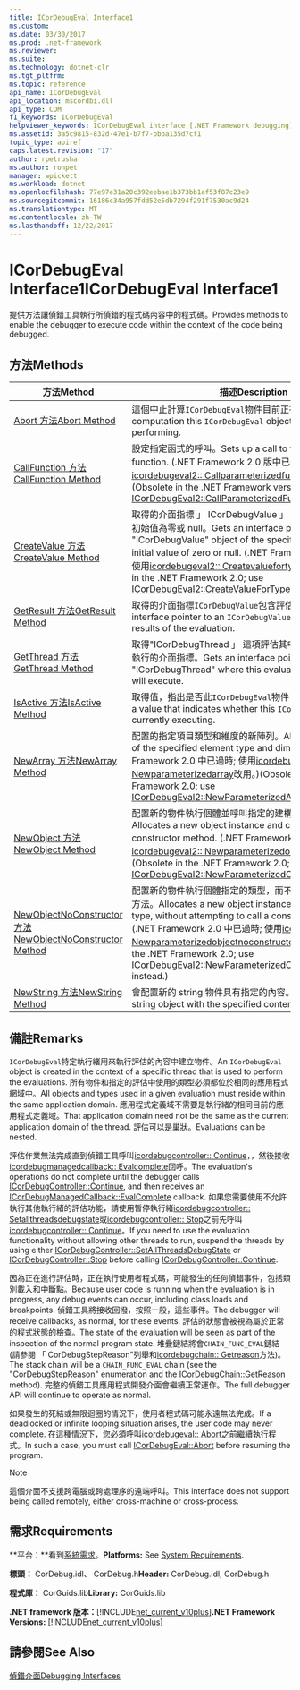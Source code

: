 ```yaml
---
title: ICorDebugEval Interface1
ms.custom: 
ms.date: 03/30/2017
ms.prod: .net-framework
ms.reviewer: 
ms.suite: 
ms.technology: dotnet-clr
ms.tgt_pltfrm: 
ms.topic: reference
api_name: ICorDebugEval
api_location: mscordbi.dll
api_type: COM
f1_keywords: ICorDebugEval
helpviewer_keywords: ICorDebugEval interface [.NET Framework debugging]
ms.assetid: 3a5c9815-832d-47e1-b7f7-bbba135d7cf1
topic_type: apiref
caps.latest.revision: "17"
author: rpetrusha
ms.author: ronpet
manager: wpickett
ms.workload: dotnet
ms.openlocfilehash: 77e97e31a20c392eebae1b373bb1af53f87c23e9
ms.sourcegitcommit: 16186c34a957fdd52e5db7294f291f7530ac9d24
ms.translationtype: MT
ms.contentlocale: zh-TW
ms.lasthandoff: 12/22/2017
---
```

# <a name="icordebugeval-interface1"></a><span data-ttu-id="d0caa-102">ICorDebugEval Interface1</span><span class="sxs-lookup"><span data-stu-id="d0caa-102">ICorDebugEval Interface1</span></span>
<span data-ttu-id="d0caa-103">提供方法讓偵錯工具執行所偵錯的程式碼內容中的程式碼。</span><span class="sxs-lookup"><span data-stu-id="d0caa-103">Provides methods to enable the debugger to execute code within the context of the code being debugged.</span></span>  
  
## <a name="methods"></a><span data-ttu-id="d0caa-104">方法</span><span class="sxs-lookup"><span data-stu-id="d0caa-104">Methods</span></span>  
  
|<span data-ttu-id="d0caa-105">方法</span><span class="sxs-lookup"><span data-stu-id="d0caa-105">Method</span></span>|<span data-ttu-id="d0caa-106">描述</span><span class="sxs-lookup"><span data-stu-id="d0caa-106">Description</span></span>|  
|------------|-----------------|  
|[<span data-ttu-id="d0caa-107">Abort 方法</span><span class="sxs-lookup"><span data-stu-id="d0caa-107">Abort Method</span></span>](../../../../docs/framework/unmanaged-api/debugging/icordebugeval-abort-method.md)|<span data-ttu-id="d0caa-108">這個中止計算`ICorDebugEval`物件目前正在執行。</span><span class="sxs-lookup"><span data-stu-id="d0caa-108">Aborts the computation this `ICorDebugEval` object is currently performing.</span></span>|  
|[<span data-ttu-id="d0caa-109">CallFunction 方法</span><span class="sxs-lookup"><span data-stu-id="d0caa-109">CallFunction Method</span></span>](../../../../docs/framework/unmanaged-api/debugging/icordebugeval-callfunction-method.md)|<span data-ttu-id="d0caa-110">設定指定函式的呼叫。</span><span class="sxs-lookup"><span data-stu-id="d0caa-110">Sets up a call to the specified function.</span></span> <span data-ttu-id="d0caa-111">(.NET Framework 2.0 版中已過時; 使用[icordebugeval2:: Callparameterizedfunction](../../../../docs/framework/unmanaged-api/debugging/icordebugeval2-callparameterizedfunction-method.md)改用。)</span><span class="sxs-lookup"><span data-stu-id="d0caa-111">(Obsolete in the .NET Framework version 2.0; use [ICorDebugEval2::CallParameterizedFunction](../../../../docs/framework/unmanaged-api/debugging/icordebugeval2-callparameterizedfunction-method.md) instead.)</span></span>|  
|[<span data-ttu-id="d0caa-112">CreateValue 方法</span><span class="sxs-lookup"><span data-stu-id="d0caa-112">CreateValue Method</span></span>](../../../../docs/framework/unmanaged-api/debugging/icordebugeval-createvalue-method.md)|<span data-ttu-id="d0caa-113">取得的介面指標 」 ICorDebugValue 」 指定型別的物件，其初始值為零或 null。</span><span class="sxs-lookup"><span data-stu-id="d0caa-113">Gets an interface pointer to an "ICorDebugValue" object of the specified type, with an initial value of zero or null.</span></span> <span data-ttu-id="d0caa-114">(.NET Framework 2.0 中已過時; 使用[icordebugeval2:: Createvaluefortype](../../../../docs/framework/unmanaged-api/debugging/icordebugeval2-createvaluefortype-method.md)改用。)</span><span class="sxs-lookup"><span data-stu-id="d0caa-114">(Obsolete in the .NET Framework 2.0; use [ICorDebugEval2::CreateValueForType](../../../../docs/framework/unmanaged-api/debugging/icordebugeval2-createvaluefortype-method.md) instead.)</span></span>|  
|[<span data-ttu-id="d0caa-115">GetResult 方法</span><span class="sxs-lookup"><span data-stu-id="d0caa-115">GetResult Method</span></span>](../../../../docs/framework/unmanaged-api/debugging/icordebugeval-getresult-method.md)|<span data-ttu-id="d0caa-116">取得的介面指標`ICorDebugValue`包含評估的結果。</span><span class="sxs-lookup"><span data-stu-id="d0caa-116">Gets an interface pointer to an `ICorDebugValue` that contains the results of the evaluation.</span></span>|  
|[<span data-ttu-id="d0caa-117">GetThread 方法</span><span class="sxs-lookup"><span data-stu-id="d0caa-117">GetThread Method</span></span>](../../../../docs/framework/unmanaged-api/debugging/icordebugeval-getthread-method.md)|<span data-ttu-id="d0caa-118">取得"ICorDebugThread 」 這項評估其中正在執行，或是將執行的介面指標。</span><span class="sxs-lookup"><span data-stu-id="d0caa-118">Gets an interface pointer to the "ICorDebugThread" where this evaluation is executing or will execute.</span></span>|  
|[<span data-ttu-id="d0caa-119">IsActive 方法</span><span class="sxs-lookup"><span data-stu-id="d0caa-119">IsActive Method</span></span>](../../../../docs/framework/unmanaged-api/debugging/icordebugeval-isactive-method.md)|<span data-ttu-id="d0caa-120">取得值，指出是否此`ICorDebugEval`物件目前正在執行。</span><span class="sxs-lookup"><span data-stu-id="d0caa-120">Gets a value that indicates whether this `ICorDebugEval` object is currently executing.</span></span>|  
|[<span data-ttu-id="d0caa-121">NewArray 方法</span><span class="sxs-lookup"><span data-stu-id="d0caa-121">NewArray Method</span></span>](../../../../docs/framework/unmanaged-api/debugging/icordebugeval-newarray-method.md)|<span data-ttu-id="d0caa-122">配置的指定項目類型和維度的新陣列。</span><span class="sxs-lookup"><span data-stu-id="d0caa-122">Allocates a new array of the specified element type and dimensions.</span></span> <span data-ttu-id="d0caa-123">(.NET Framework 2.0 中已過時; 使用[icordebugeval2:: Newparameterizedarray](../../../../docs/framework/unmanaged-api/debugging/icordebugeval2-newparameterizedarray-method.md)改用。)</span><span class="sxs-lookup"><span data-stu-id="d0caa-123">(Obsolete in the .NET Framework 2.0; use [ICorDebugEval2::NewParameterizedArray](../../../../docs/framework/unmanaged-api/debugging/icordebugeval2-newparameterizedarray-method.md) instead.)</span></span>|  
|[<span data-ttu-id="d0caa-124">NewObject 方法</span><span class="sxs-lookup"><span data-stu-id="d0caa-124">NewObject Method</span></span>](../../../../docs/framework/unmanaged-api/debugging/icordebugeval-newobject-method.md)|<span data-ttu-id="d0caa-125">配置新的物件執行個體並呼叫指定的建構函式方法。</span><span class="sxs-lookup"><span data-stu-id="d0caa-125">Allocates a new object instance and calls the specified constructor method.</span></span> <span data-ttu-id="d0caa-126">(.NET Framework 2.0 中已過時; 使用[icordebugeval2:: Newparameterizedobject](../../../../docs/framework/unmanaged-api/debugging/icordebugeval2-newparameterizedobject-method.md)改用。)</span><span class="sxs-lookup"><span data-stu-id="d0caa-126">(Obsolete in the .NET Framework 2.0; use [ICorDebugEval2::NewParameterizedObject](../../../../docs/framework/unmanaged-api/debugging/icordebugeval2-newparameterizedobject-method.md) instead.)</span></span>|  
|[<span data-ttu-id="d0caa-127">NewObjectNoConstructor 方法</span><span class="sxs-lookup"><span data-stu-id="d0caa-127">NewObjectNoConstructor Method</span></span>](../../../../docs/framework/unmanaged-api/debugging/icordebugeval-newobjectnoconstructor-method.md)|<span data-ttu-id="d0caa-128">配置新的物件執行個體指定的類型，而不會嘗試呼叫建構函式方法。</span><span class="sxs-lookup"><span data-stu-id="d0caa-128">Allocates a new object instance of the specified type, without attempting to call a constructor method.</span></span> <span data-ttu-id="d0caa-129">(.NET Framework 2.0 中已過時; 使用[icordebugeval2:: Newparameterizedobjectnoconstructor](../../../../docs/framework/unmanaged-api/debugging/icordebugeval2-newparameterizedobjectnoconstructor-method.md)改用。)</span><span class="sxs-lookup"><span data-stu-id="d0caa-129">(Obsolete in the .NET Framework 2.0; use [ICorDebugEval2::NewParameterizedObjectNoConstructor](../../../../docs/framework/unmanaged-api/debugging/icordebugeval2-newparameterizedobjectnoconstructor-method.md) instead.)</span></span>|  
|[<span data-ttu-id="d0caa-130">NewString 方法</span><span class="sxs-lookup"><span data-stu-id="d0caa-130">NewString Method</span></span>](../../../../docs/framework/unmanaged-api/debugging/icordebugeval-newstring-method.md)|<span data-ttu-id="d0caa-131">會配置新的 string 物件具有指定的內容。</span><span class="sxs-lookup"><span data-stu-id="d0caa-131">Allocates a new string object with the specified contents.</span></span>|  
  
## <a name="remarks"></a><span data-ttu-id="d0caa-132">備註</span><span class="sxs-lookup"><span data-stu-id="d0caa-132">Remarks</span></span>  
 <span data-ttu-id="d0caa-133">`ICorDebugEval`特定執行緒用來執行評估的內容中建立物件。</span><span class="sxs-lookup"><span data-stu-id="d0caa-133">An `ICorDebugEval` object is created in the context of a specific thread that is used to perform the evaluations.</span></span> <span data-ttu-id="d0caa-134">所有物件和指定的評估中使用的類型必須都位於相同的應用程式網域中。</span><span class="sxs-lookup"><span data-stu-id="d0caa-134">All objects and types used in a given evaluation must reside within the same application domain.</span></span> <span data-ttu-id="d0caa-135">應用程式定義域不需要是執行緒的相同目前的應用程式定義域。</span><span class="sxs-lookup"><span data-stu-id="d0caa-135">That application domain need not be the same as the current application domain of the thread.</span></span> <span data-ttu-id="d0caa-136">評估可以是巢狀。</span><span class="sxs-lookup"><span data-stu-id="d0caa-136">Evaluations can be nested.</span></span>  
  
 <span data-ttu-id="d0caa-137">評估作業無法完成直到偵錯工具呼叫[icordebugcontroller:: Continue](../../../../docs/framework/unmanaged-api/debugging/icordebugcontroller-continue-method.md)，，然後接收[icordebugmanagedcallback:: Evalcomplete](../../../../docs/framework/unmanaged-api/debugging/icordebugmanagedcallback-evalcomplete-method.md)回呼。</span><span class="sxs-lookup"><span data-stu-id="d0caa-137">The evaluation's operations do not complete until the debugger calls [ICorDebugController::Continue](../../../../docs/framework/unmanaged-api/debugging/icordebugcontroller-continue-method.md), and then receives an [ICorDebugManagedCallback::EvalComplete](../../../../docs/framework/unmanaged-api/debugging/icordebugmanagedcallback-evalcomplete-method.md) callback.</span></span> <span data-ttu-id="d0caa-138">如果您需要使用不允許執行其他執行緒的評估功能，請使用暫停執行緒[icordebugcontroller:: Setallthreadsdebugstate](../../../../docs/framework/unmanaged-api/debugging/icordebugcontroller-setallthreadsdebugstate-method.md)或[icordebugcontroller:: Stop](../../../../docs/framework/unmanaged-api/debugging/icordebugcontroller-stop-method.md)之前先呼叫[icordebugcontroller:: Continue](../../../../docs/framework/unmanaged-api/debugging/icordebugcontroller-continue-method.md)。</span><span class="sxs-lookup"><span data-stu-id="d0caa-138">If you need to use the evaluation functionality without allowing other threads to run, suspend the threads by using either [ICorDebugController::SetAllThreadsDebugState](../../../../docs/framework/unmanaged-api/debugging/icordebugcontroller-setallthreadsdebugstate-method.md) or [ICorDebugController::Stop](../../../../docs/framework/unmanaged-api/debugging/icordebugcontroller-stop-method.md) before calling [ICorDebugController::Continue](../../../../docs/framework/unmanaged-api/debugging/icordebugcontroller-continue-method.md).</span></span>  
  
 <span data-ttu-id="d0caa-139">因為正在進行評估時，正在執行使用者程式碼，可能發生的任何偵錯事件，包括類別載入和中斷點。</span><span class="sxs-lookup"><span data-stu-id="d0caa-139">Because user code is running when the evaluation is in progress, any debug events can occur, including class loads and breakpoints.</span></span> <span data-ttu-id="d0caa-140">偵錯工具將接收回撥，按照一般，這些事件。</span><span class="sxs-lookup"><span data-stu-id="d0caa-140">The debugger will receive callbacks, as normal, for these events.</span></span> <span data-ttu-id="d0caa-141">評估的狀態會被視為屬於正常的程式狀態的檢查。</span><span class="sxs-lookup"><span data-stu-id="d0caa-141">The state of the evaluation will be seen as part of the inspection of the normal program state.</span></span> <span data-ttu-id="d0caa-142">堆疊鏈結將會`CHAIN_FUNC_EVAL`鏈結 (請參閱 「 CorDebugStepReason"列舉和[icordebugchain:: Getreason](../../../../docs/framework/unmanaged-api/debugging/icordebugchain-getreason-method.md)方法)。</span><span class="sxs-lookup"><span data-stu-id="d0caa-142">The stack chain will be a `CHAIN_FUNC_EVAL` chain (see the "CorDebugStepReason" enumeration and the [ICorDebugChain::GetReason](../../../../docs/framework/unmanaged-api/debugging/icordebugchain-getreason-method.md) method).</span></span> <span data-ttu-id="d0caa-143">完整的偵錯工具應用程式開發介面會繼續正常運作。</span><span class="sxs-lookup"><span data-stu-id="d0caa-143">The full debugger API will continue to operate as normal.</span></span>  
  
 <span data-ttu-id="d0caa-144">如果發生的死結或無限迴圈的情況下，使用者程式碼可能永遠無法完成。</span><span class="sxs-lookup"><span data-stu-id="d0caa-144">If a deadlocked or infinite looping situation arises, the user code may never complete.</span></span> <span data-ttu-id="d0caa-145">在這種情況下，您必須呼叫[icordebugeval:: Abort](../../../../docs/framework/unmanaged-api/debugging/icordebugeval-abort-method.md)之前繼續執行程式。</span><span class="sxs-lookup"><span data-stu-id="d0caa-145">In such a case, you must call [ICorDebugEval::Abort](../../../../docs/framework/unmanaged-api/debugging/icordebugeval-abort-method.md) before resuming the program.</span></span>  
  
> [!NOTE]
>  <span data-ttu-id="d0caa-146">這個介面不支援跨電腦或跨處理序的遠端呼叫。</span><span class="sxs-lookup"><span data-stu-id="d0caa-146">This interface does not support being called remotely, either cross-machine or cross-process.</span></span>  
  
## <a name="requirements"></a><span data-ttu-id="d0caa-147">需求</span><span class="sxs-lookup"><span data-stu-id="d0caa-147">Requirements</span></span>  
 <span data-ttu-id="d0caa-148">**平台：**看到[系統需求](../../../../docs/framework/get-started/system-requirements.md)。</span><span class="sxs-lookup"><span data-stu-id="d0caa-148">**Platforms:** See [System Requirements](../../../../docs/framework/get-started/system-requirements.md).</span></span>  
  
 <span data-ttu-id="d0caa-149">**標頭：** CorDebug.idl、 CorDebug.h</span><span class="sxs-lookup"><span data-stu-id="d0caa-149">**Header:** CorDebug.idl, CorDebug.h</span></span>  
  
 <span data-ttu-id="d0caa-150">**程式庫：** CorGuids.lib</span><span class="sxs-lookup"><span data-stu-id="d0caa-150">**Library:** CorGuids.lib</span></span>  
  
 <span data-ttu-id="d0caa-151">**.NET framework 版本：**[!INCLUDE[net_current_v10plus](../../../../includes/net-current-v10plus-md.md)]</span><span class="sxs-lookup"><span data-stu-id="d0caa-151">**.NET Framework Versions:** [!INCLUDE[net_current_v10plus](../../../../includes/net-current-v10plus-md.md)]</span></span>  
  
## <a name="see-also"></a><span data-ttu-id="d0caa-152">請參閱</span><span class="sxs-lookup"><span data-stu-id="d0caa-152">See Also</span></span>  
    
    
    
 [<span data-ttu-id="d0caa-153">偵錯介面</span><span class="sxs-lookup"><span data-stu-id="d0caa-153">Debugging Interfaces</span></span>](../../../../docs/framework/unmanaged-api/debugging/debugging-interfaces.md)
